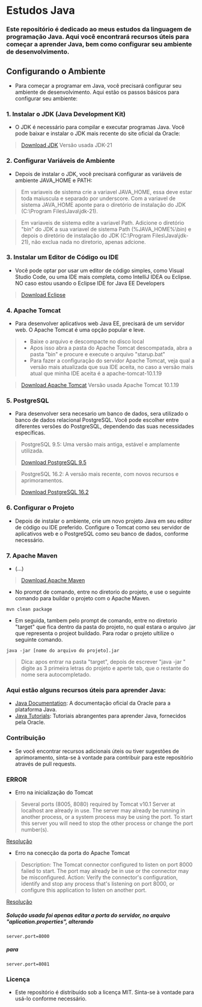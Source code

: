 # Estudos Java

### Este repositório é dedicado ao meus estudos da linguagem de programação Java. Aqui você encontrará recursos úteis para começar a aprender Java, bem como configurar seu ambiente de desenvolvimento.

## Configurando o Ambiente
- Para começar a programar em Java, você precisará configurar seu ambiente de desenvolvimento. Aqui estão os passos básicos para configurar seu ambiente:

### 1. Instalar o JDK (Java Development Kit)
- O JDK é necessário para compilar e executar programas Java. Você pode baixar e instalar o JDK mais recente do site oficial da Oracle:

>[Download JDK](https://www.oracle.com/br/java/technologies/downloads/)
>Versão usada JDK-21

### 2. Configurar Variáveis de Ambiente
- Depois de instalar o JDK, você precisará configurar as variáveis de ambiente JAVA_HOME e PATH:

>Em variaveis de sistema crie a variavel JAVA_HOME, essa deve estar toda maiuscula e separado por underscore.
>Com a variavel de sistema JAVA_HOME aponte para o diretório de instalação do JDK (C:\Program Files\Java\jdk-21).

>Em variaveis de sistema edite a variavel Path.
>Adicione o diretório "bin" do JDK a sua variavel de sistema Path (%JAVA_HOME%\bin) e depois o diretório de instalação do JDK (C:\Program Files\Java\jdk-21), não exclua nada no diretorio, apenas adcione.

### 3. Instalar um Editor de Código ou IDE
- Você pode optar por usar um editor de código simples, como Visual Studio Code, ou uma IDE mais completa, como IntelliJ IDEA ou Eclipse.
NO caso estou usando o Eclipse IDE for Java EE Developers 

>[Download Eclipse](https://www.eclipse.org/downloads/packages/release/kepler/sr2/eclipse-ide-java-ee-developers)

### 4. Apache Tomcat
- Para desenvolver aplicativos web Java EE, precisará de um servidor web. O Apache Tomcat é uma opção popular e leve.
>- Baixe o arquivo e descompacte no disco local
>- Apos isso abra a pasta do Apache Tomcat descompatada, abra a pasta "bin" e procure e execute o arquivo "starup.bat"
>- Para fazer a configuração do servidor Apache Tomcat, veja qual a versão mais atualizada que sua IDE aceita, no caso a versão mais atual que minha IDE aceita é a apache-tomcat-10.1.19

>[Download Apache Tomcat](https://tomcat.apache.org/download-10.cgi)
>Versão usada Apache Tomcat 10.1.19

### 5. PostgreSQL
- Para desenvolver sera necesario um banco de dados, sera utilizado o banco de dados relacional PostgreSQL. Você pode escolher entre diferentes versões do PostgreSQL, dependendo das suas necessidades específicas.

>PostgreSQL 9.5: Uma versão mais antiga, estável e amplamente utilizada.
>
>[Download PostgreSQL 9.5](https://sbp.enterprisedb.com/getfile.jsp?fileid=1257550)

>PostgreSQL 16.2: A versão mais recente, com novos recursos e aprimoramentos.
>
>[Download PostgreSQL 16.2](https://sbp.enterprisedb.com/getfile.jsp?fileid=1258893)

### 6. Configurar o Projeto
- Depois de instalar o ambiente, crie um novo projeto Java em seu editor de código ou IDE preferido. Configure o Tomcat como seu servidor de aplicativos web e o PostgreSQL como seu banco de dados, conforme necessário.


### 7. Apache Maven 
- (...)

>[Download Apache Maven](https://dlcdn.apache.org/maven/maven-3/3.9.6/binaries/apache-maven-3.9.6-bin.zip)

- No prompt de comando, entre no diretorio do projeto, e use o seguinte comando para buildar o projeto com o Apache Maven.
```
mvn clean package
```

- Em seguida, tambem pelo prompt de comando, entre no diretorio "target" que fica dentro da pasta do projeto, no qual estara o arquivo .jar que representa o projeot buildado. Para rodar o projeto ultilize o seguinte comando.
```
java -jar [nome do arquivo do projeto].jar
```

>Dica: apos entrar na pasta "target", depois de escrever "java -jar " digite as 3 primeira letras do projeto e aperte tab, que o restante do nome sera autocompletado.

### Aqui estão alguns recursos úteis para aprender Java:

- [Java Documentation](https://docs.oracle.com/en/java/): A documentação oficial da Oracle para a plataforma Java.
- [Java Tutorials](https://docs.oracle.com/javase/tutorial/): Tutoriais abrangentes para aprender Java, fornecidos pela Oracle.

### Contribuição
- Se você encontrar recursos adicionais úteis ou tiver sugestões de aprimoramento, sinta-se à vontade para contribuir para este repositório através de pull requests.

### ERROR

- Erro na inicialização do Tomcat

>Several ports (8005, 8080) required by Tomcat v10.1 Server at localhost are already in use. The server may already be running in another process, or a system process may be using the port. To start this server you will need to stop the other process or change the port number(s).


[Resolução](https://cursos.alura.com.br/forum/topico-problema-rodar-tomcat-no-eclipse-17281)

- Erro na conecção da porta do Apache Tomcat

>Description: The Tomcat connector configured to listen on port 8000 failed to start. The port may already be in use or the connector may be misconfigured.
>Action: Verify the connector's configuration, identify and stop any process that's listening on port 8000, or configure this application to listen on another port.

[Resolução](https://stackoverflow.com/questions/43026358/spring-boot-application-in-eclipse-the-tomcat-connector-configured-to-listen-on)

##### Solução usada foi apenas editar a porta do servidor, no arquivo "aplication.properties", alterando 

````
server.port=8000
````
##### para
````
server.port=8081
````




### Licença
- Este repositório é distribuído sob a licença MIT. Sinta-se à vontade para usá-lo conforme necessário.

